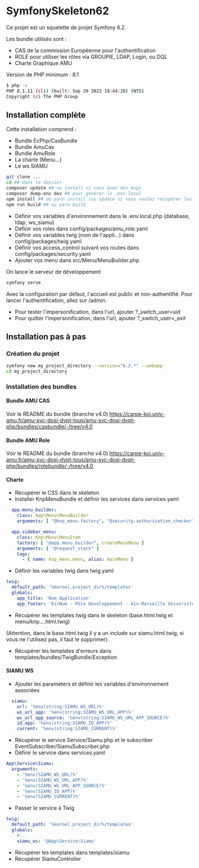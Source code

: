 # SymfonySkeleton62

Ce projet est un squelette de projet Symfony 6.2.

Les bundle utilisés sont :

- CAS de la commission Européenne pour l'authentification
- ROLE pour utiliser les rôles via GROUPIE, LDAP, Login, ou DQL
- Charte Graphique AMU

Version de PHP minimum : 8.1

```bash
$ php -v
PHP 8.1.11 (cli) (built: Sep 29 2022 19:44:28) (NTS)
Copyright (c) The PHP Group
```

## Installation complète

Cette installation comprend :

- Bundle EcPhp/CasBundle
- Bundle AmuCas
- Bundle AmuRole
- La charte (Menu...)
- Le ws SIAMU

```bash
git clone ...
cd ## dans le dossier
composer update ## ou install si vous avez des bugs
composer dump-env dev ## pour générer le .env.local
npm install ## ou yarn install (ou update si vous voulez récupérer les dernières versions des packages... Mais possibilité de bug ?)
npm run build ## ou yarn build
```

- Définir vos variables d'environnement dans le .env.local.php (database, ldap, ws_siamu)
- Définir vos roles dans config/packages/amu_role.yaml
- Définir vos variables twig (nom de l'appli...) dans config/packages/twig.yaml
- Définir vos access_control suivant vos routes dans config/packages/security.yaml
- Ajouter vos menu dans src/Menu/MenuBuilder.php

On lance le serveur de développement
```bash
symfony serve
```

Avec la configuration par défaut, l'accueil est public et non-authentifié.
Pour lancer l'authentification, allez sur /admin.


- Pour tester l'impersonification, dans l'url, ajouter ?_switch_user=uid 
- Pour quitter l'impersonification, dans l'url, ajouter ?_switch_user=_exit 

## Installation pas à pas

### Création du projet

```bash
symfony new my_project_directory --version="6.2.*" --webapp
cd my_project_directory
```

### Installation des bundles

#### Bundle AMU CAS

Voir le README du bundle (branche v4.0)
https://carpe-koi.univ-amu.fr/amu-svc-dosi-dvpt-tous/amu-svc-dosi-dvpt-php/bundles/casbundle/-/tree/v4.0

#### Bundle AMU Role

Voir le README du bundle (branche v4.0)
https://carpe-koi.univ-amu.fr/amu-svc-dosi-dvpt-tous/amu-svc-dosi-dvpt-php/bundles/rolebundle/-/tree/v4.0

#### Charte

- Récupérer le CSS dans le skeleton
- Installer KnpMenuBundle et définir les services dans services.yaml
```yaml
  app.menu_builder:
    class: App\Menu\MenuBuilder
    arguments: [ "@knp_menu.factory", "@security.authorization_checker" ]

  app.sidebar_menu:
    class: Knp\Menu\MenuItem
    factory: [ "@app.menu_builder", createMainMenu ]
    arguments: [ "@request_stack" ]
    tags:
      - { name: knp_menu.menu, alias: mainMenu }
```
- Définir les variables twig dans twig.yaml
```yaml
twig:
  default_path: '%kernel.project_dir%/templates'
  globals:
    app_title: 'Nom Application'
    app_footer: 'DirNum - Pôle Développement - Aix-Marseille Université'
```
- Récupérer les templates twig dans le skeleton (base.html.twig et menu/knp....html.twig)

(Attention, dans le base.html.twig il y a un include sur siamu.html.twig, si vous ne l'utilisez pas, il faut le supprimer)
- Récupérer les templates d'erreurs dans templates/bundles/TwigBundle/Exception

#### SIAMU WS

- Ajouter les parameters et définir les variables d'environnement associées
```yaml
  siamu:
    url: '%env(string:SIAMU_WS_URL)%'
    ws_url_app: '%env(string:SIAMU_WS_URL_APP)%'
    ws_url_app_source: '%env(string:SIAMU_WS_URL_APP_SOURCE)%'
    id_app: '%env(string:SIAMU_ID_APP)%'
    current: '%env(string:SIAMU_CURRENT)%'
```
- Récupérer le service Service/Siamu.php et le subscriber EventSubscriber/SiamuSubscriber.php 
- Définir le service dans services.yaml
```yaml
App\Service\Siamu:
  arguments:
    - '%env(SIAMU_WS_URL)%'
    - '%env(SIAMU_WS_URL_APP)%'
    - '%env(SIAMU_WS_URL_APP_SOURCE)%'
    - '%env(SIAMU_ID_APP)%'
    - '%env(SIAMU_CURRENT)%'
```
- Passer le service à Twig
```yaml
twig:
  default_path: '%kernel.project_dir%/templates'
  globals:
    #...
    siamu_ws: '@App\Service\Siamu'
```
- Récupérer les templates dans templates/siamu
- Récupérer SiamuController